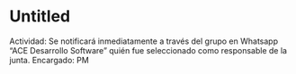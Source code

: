 # Untitled

Actividad: Se notificará inmediatamente a través del grupo en Whatsapp “ACE Desarrollo Software” quién fue seleccionado como responsable de la junta.
Encargado: PM